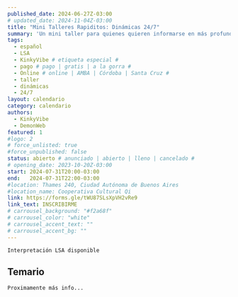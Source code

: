 ```yaml
---
published_date: 2024-06-27Z-03:00
# updated_date: 2024-11-04Z-03:00
title: "Mini Talleres Rapiditos: Dinámicas 24/7"
summary: 'Un mini taller para quienes quieren informarse en más profundidad sobre dinámicas 24/7'
tags:
  - español
  - LSA
  - KinkyVibe # etiqueta especial #
  - pago # pago | gratis | a la gorra #
  - Online # online | AMBA | Córdoba | Santa Cruz #
  - taller
  - dinámicas
  - 24/7
layout: calendario
category: calendario
authors:
  - KinkyVibe
  - DemonWeb
featured: 1
#logo: 2
# force_unlisted: true
#force_unpublished: false
status: abierto # anunciado | abierto | lleno | cancelado #
# opening_date: 2023-10-20Z-03:00
start: 2024-07-31T20:00-03:00
end:   2024-07-31T22:00-03:00
#location: Thames 240, Ciudad Autónoma de Buenos Aires
#location_name: Cooperativa Cultural Qi
link: https://forms.gle/tWU87SLsXpVH2vRe9
link_text: INSCRIBIRME
# carrousel_background: "#f2a68f"
# carrousel_color: "white"
# carrousel_accent_text: ""
# carrousel_accent_bg: ""
---
```

`Interpretación LSA disponible`
## Temario
`Proximamente más info...`
<!-- - Introducción a los juegos con cera (waxplay)
- Cuidados generales y preparación
- Tipos de cera de vela y sus usos 
- Tipos de vertido y de formas de jugar con velas  -->